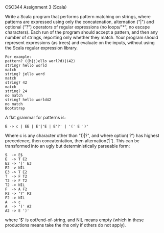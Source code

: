 CSC344 Assignment 3 (Scala)

Write a Scala program that performs pattern matching on strings, 
where patterns are expressed using only the concatenation, alternation ("|") and
optional ("?") operators of regular expressions (no loops/"*", no escape characters). 
Each run of the program should accept a pattern, and then any number of strings, 
reporting only whether they match. Your program should represent expressions (as trees) and evaluate on the inputs, 
without using the Scala regular expression library. 

    For example:
    pattern? ((h|j)ello worl?d)|(42)
    string? hello world
    match
    string? jello word
    match
    string? 42
    match
    string? 24
    no match
    string? hello world42
    no match
    Bootstrap

A flat grammar for patterns is:

    E -> c | EE | E'|'E | E'?' | '(' E ')'
  
Where c is any character other than "()|?", and where option('?') has highest precedence, then concatentation, then alternation('|').
This can be transformed into an ugly but deterministically parseable form:

    S  -> E$
    E  -> T E2
    E2 -> '|' E3 
    E2 -> NIL
    E3 -> T E2
    T  -> F T2
    T2 -> F T2
    T2 -> NIL
    F  -> A F2
    F2 -> '?' F2
    F2 -> NIL
    A  -> c
    A  -> '(' A2
    A2 -> E ')'   
    
where '$' is eof/end-of-string, and NIL means empty 
(which in these productions means take the rhs only if others do not apply).
